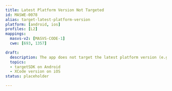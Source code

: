 ```yaml
---
title: Latest Platform Version Not Targeted
id: MASWE-0078
alias: target-latest-platform-version
platform: [android, ios]
profiles: [L2]
mappings:
  masvs-v2: [MASVS-CODE-1]
  cwe: [693, 1357]

draft:
  description: The app does not target the latest platform version (e.g., via targetSdkVersion on Android or by using an older Xcode/toolchain), and as a result, misses out on the most recent platform-enforced security protections (e.g., scoped storage, permission auto-reset, modern TLS handling) (CWE-693 and CWE-1357).
  topics:
  - targetSDK on Android
  - XCode version on iOS
status: placeholder

---
```


